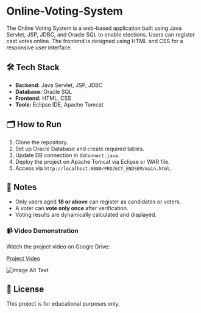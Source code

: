 # Online-Voting-System
The Online Voting System is a web-based application built using Java Servlet, JSP, JDBC, and Oracle SQL to enable elections. Users can register cast votes online. The frontend is designed using HTML and CSS for a responsive user interface.


## 🛠️ Tech Stack

* **Backend:** Java Servlet, JSP, JDBC
* **Database:** Oracle SQL
* **Frontend:** HTML, CSS
* **Tools:** Eclipse IDE, Apache Tomcat

## 🗂️ How to Run

1. Clone the repository.
2. Set up Oracle Database and create required tables.
3. Update DB connection in `DbConnect.java`.
4. Deploy the project on Apache Tomcat via Eclipse or WAR file.
5. Access via `http://localhost:8080/PROJECT_ENDSEM/main.html`.

## 📌 Notes

* Only users aged **18 or above** can register as candidates or voters.
* A voter can **vote only once** after verification.
* Voting results are dynamically calculated and displayed.

### 📹 Video Demonstration

Watch the project video on Google Drive:

[Project Video](https://drive.google.com/file/d/1oPRg_CCmRR05hsFq53ztAg1WZrO2Qz3K/view?usp=sharing)

 ![Image Alt Text](Online-Voting-System/src/main/1.jpg)

## 📜 License

This project is for educational purposes only.
 
